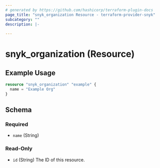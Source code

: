 ```yaml
---
# generated by https://github.com/hashicorp/terraform-plugin-docs
page_title: "snyk_organization Resource - terraform-provider-snyk"
subcategory: ""
description: |-
  
---
```


# snyk_organization (Resource)



## Example Usage

```terraform
resource "snyk_organization" "example" {
  name = "Example Org"
}
```

<!-- schema generated by tfplugindocs -->
## Schema

### Required

- `name` (String)

### Read-Only

- `id` (String) The ID of this resource.


